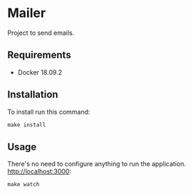 Mailer
========================

Project to send emails.

Requirements
------------

* Docker 18.09.2

Installation
------------

To install run this command:

```makefile
make install
```

Usage
-----

There's no need to configure anything to run the application. <http://localhost:3000>:

```makefile
make watch
```
